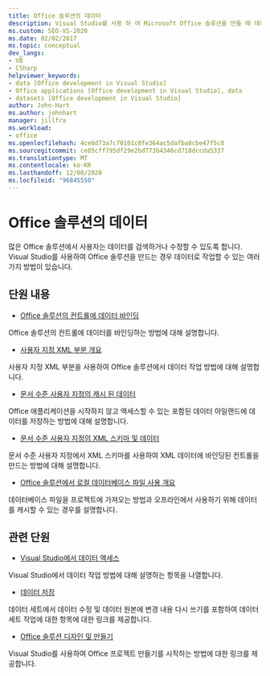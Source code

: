 ```yaml
---
title: Office 솔루션의 데이터
description: Visual Studio를 사용 하 여 Microsoft Office 솔루션을 만들 때 데이터 작업을 수행 하는 다양 한 방법을 알아봅니다.
ms.custom: SEO-VS-2020
ms.date: 02/02/2017
ms.topic: conceptual
dev_langs:
- VB
- CSharp
helpviewer_keywords:
- data [Office development in Visual Studio]
- Office applications [Office development in Visual Studio], data
- datasets [Office development in Visual Studio]
author: John-Hart
ms.author: johnhart
manager: jillfra
ms.workload:
- office
ms.openlocfilehash: 4ce6d73a7c70101c0fe364ac5dafba8cbe47f5c8
ms.sourcegitcommit: ce85cff795df29e2bd773b4346cd718dccda5337
ms.translationtype: MT
ms.contentlocale: ko-KR
ms.lasthandoff: 12/08/2020
ms.locfileid: "96845550"
---
```

# <a name="data-in-office-solutions"></a>Office 솔루션의 데이터
  많은 Office 솔루션에서 사용자는 데이터를 검색하거나 수정할 수 있도록 합니다. Visual Studio를 사용하여 Office 솔루션을 만드는 경우 데이터로 작업할 수 있는 여러 가지 방법이 있습니다.

## <a name="in-this-section"></a>단원 내용
- [Office 솔루션의 컨트롤에 데이터 바인딩](../vsto/binding-data-to-controls-in-office-solutions.md)

 Office 솔루션의 컨트롤에 데이터를 바인딩하는 방법에 대해 설명합니다.

- [사용자 지정 XML 부분 개요](../vsto/custom-xml-parts-overview.md)

 사용자 지정 XML 부분을 사용하여 Office 솔루션에서 데이터 작업 방법에 대해 설명합니다.

- [문서 수준 사용자 지정의 캐시 된 데이터](../vsto/cached-data-in-document-level-customizations.md)

 Office 애플리케이션을 시작하지 않고 액세스할 수 있는 포함된 데이터 아일랜드에 데이터를 저장하는 방법에 대해 설명합니다.

- [문서 수준 사용자 지정의 XML 스키마 및 데이터](../vsto/xml-schemas-and-data-in-document-level-customizations.md)

 문서 수준 사용자 지정에서 XML 스키마를 사용하여 XML 데이터에 바인딩된 컨트롤을 만드는 방법에 대해 설명합니다.

- [Office 솔루션에서 로컬 데이터베이스 파일 사용 개요](../vsto/using-local-database-files-in-office-solutions-overview.md)

 데이터베이스 파일을 프로젝트에 가져오는 방법과 오프라인에서 사용하기 위해 데이터를 캐시할 수 있는 경우를 설명합니다.

## <a name="related-sections"></a>관련 단원
- [Visual Studio에서 데이터 액세스](../data-tools/accessing-data-in-visual-studio.md)

 Visual Studio에서 데이터 작업 방법에 대해 설명하는 항목을 나열합니다.

- [데이터 저장](../data-tools/save-data-back-to-the-database.md)

 데이터 세트에서 데이터 수정 및 데이터 원본에 변경 내용 다시 쓰기를 포함하여 데이터 세트 작업에 대한 항목에 대한 링크를 제공합니다.

- [Office 솔루션 디자인 및 만들기](../vsto/designing-and-creating-office-solutions.md)

 Visual Studio를 사용하여 Office 프로젝트 만들기를 시작하는 방법에 대한 링크를 제공합니다.
